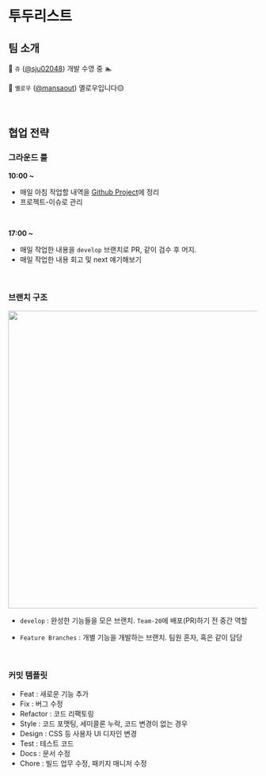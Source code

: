 # 투두리스트

## 팀 소개

👦 `쥬` ([@sju02048](https://github.com/sju02048)) 개발 수영 중 🏊

👦 `옐로우` ([@mansaout](https://github.com/mansaout)) 옐로우입니다🟡

<br>

## 협업 전략

### 그라운드 룰

**10:00 \~**
- 매일 아침 작업할 내역을 [Github Project](https://github.com/mansaout/todo-list/projects/1)에 정리
- 프로젝트-이슈로 관리

<br>

**17:00 \~**
- 매일 작업한 내용을 `develop` 브랜치로 PR, 같이 검수 후 머지.
- 매일 작업한 내용 회고 및 next 얘기해보기

<br>

### 브랜치 구조

<img width="600" src="https://user-images.githubusercontent.com/41741221/161465114-1016759c-d08d-48bd-a15f-23237753d5bb.png">

- `develop` : 완성한 기능들을 모은 브랜치. `Team-20`에 배포(PR)하기 전 중간 역할

- `Feature Branches` : 개별 기능을 개발하는 브랜치. 팀원 혼자, 혹은 같이 담당

<br>

### 커밋 템플릿

- Feat : 새로운 기능 추가
- Fix : 버그 수정
- Refactor : 코드 리팩토링
- Style : 코드 포맷팅, 세미콜론 누락, 코드 변경이 없는 경우
- Design : CSS 등 사용자 UI 디자인 변경
- Test : 테스트 코드
- Docs : 문서 수정
- Chore : 빌드 업무 수정, 패키지 매니저 수정

<br>

